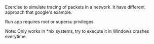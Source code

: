 Exercise to simulate tracing of packets in a network. It have different approach that google's example.

Run app requires root or supersu privileges.

Note: Only works in \*nix systems, try to execute it in Windows crashes everytime.
